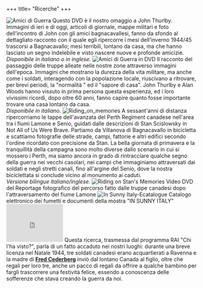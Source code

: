 +++
title= "Ricerche"
+++

<TR>
<TD>
<img src="/images/files/Amici_di_guerra_r.jpg" title="Amici di Guerra">
</TD>
<TD>
Questo DVD è il nostro omaggio a John Thurlby.<br>
Immagini di ieri e di oggi, articoli di giornale, mappe militari  e foto dell’incontro di John con gli amici  bagnacavallesi, fanno da sfondo al dettagliato racconto con il quale egli ripercorre i mesi dell’inverno 1944/45 trascorsi a Bagnacavallo; mesi terribili, lontano da casa, ma che hanno lasciato un segno indelebile e visto nascere nuove e profonde amicizie. <br><i>Disponibile in italiano o in inglese.</i>

</TR>
<TR>
<TD>
<img src="/images/files/Amici_di_guerra_DVD_r.jpg" title="Amici di Guerra in DVD">
</TD>
<TD>
Il racconto del passaggio delle truppe alleate nelle nostre zone attraverso immagini dell'epoca.
Immagini che mostrano la durezza della vita militare, ma anche come i soldati, interagendo con la popolazione locale, riuscivano a ritrovare, per brevi periodi, la "normalità "  ed il "sapore di casa".
John Thurlby e Alan Woods hanno vissuto in prima persona questa esperienza, ed i loro vivissimi ricordi, dopo oltre 60 anni, fanno capire quanto fosse importante trovare una casa lontano da casa.<br><i>Disponibile in italiano.</i></TD>
</TR>
<TR>
<TD>
<img src="/images/files/Riding_on_memories_r.jpg" title="Riding_on_memories">
</TD>
<TD>
A sessant'anni di distanza ripercorriamo le tappe dell'avanzata del Perth Regiment canadese nell'area tra i fiumi Lamone e Senio, guidati dalle descrizioni di Stan Scislowsky in Not All of Us Were Brave. 
Partiamo da Villanova di Bagnacavallo in bicicletta e scattiamo fotografie delle strade, campi, fattorie e altri edifici secondo l'ordine ricordato con precisione da Stan. La bella giornata di primavera e la tranquillità della campagna sono molto diverse dallo scenario in cui si mossero i Perth, ma siamo ancora in grado di rintracciare qualche segno della guerra nei vecchi casolari, nei campi che immaginiamo attraversati dai soldati e negli stretti canali, fino 
all'argine del Senio, dove la nostra biciclettata si conclude vicino al monumento ai caduti.<br><i>Versione bilingue italiano/inglese.</i>

</TD>
</TR>
<TR>
<TD>
<img src="/images/files/Riding_on_Stan_memories_r.jpg" title="Riding on Stan's Memories">
</TD>
<TD>
Video DVD del Reportage fotografico del percorso fatto dalle truppe canadesi dopo l'attraversamento del fiume Lamone
</TD>
</TR>
<TR>
<TD>
<img src="/images/files/InsunnyItaly_Ecatalogue_r.jpg" title="In Sunny Italy-Ecatalogue">
</TD>
<TD>
Catalogo elettronico dei fumetti e documenti della mostra "IN SUNNY ITALY"
</TD>
</TR>
<TR>
<TD>
<iframe width="150" height="100" src="https://www.youtube.com/embed/0N4R7zANZcM" frameborder="0" allowfullscreen></iframe>
</TD>
<TD>
Questa ricerca, trasmessa dal programma RAI "Chi l'ha visto?", parla di un fatto accaduto nei nostri luoghi:
durante una breve licenza nel Natale 1944, tre soldati canadesi erano acquartierati a Ravenna e la madre di  <b><a href="/friends/fred_cederberg" >Fred Cederberg</a></b> inviò dal lontano Canada al figlio, oltre che regali per loro tre, anche un pacco di regali da offrire a qualche bambino per fargli trascorrere una festività felice, essendo a conoscenza delle sofferenze che stava creando la guerra da noi.
</TD>
</TR>




